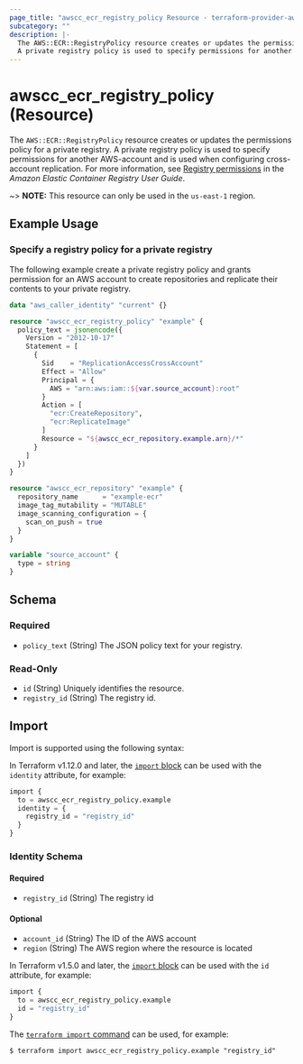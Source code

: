 ```yaml
---
page_title: "awscc_ecr_registry_policy Resource - terraform-provider-awscc"
subcategory: ""
description: |-
  The AWS::ECR::RegistryPolicy resource creates or updates the permissions policy for a private registry.
  A private registry policy is used to specify permissions for another AWS-account and is used when configuring cross-account replication. For more information, see Registry permissions https://docs.aws.amazon.com/AmazonECR/latest/userguide/registry-permissions.html in the Amazon Elastic Container Registry User Guide.
---
```


# awscc_ecr_registry_policy (Resource)

The ``AWS::ECR::RegistryPolicy`` resource creates or updates the permissions policy for a private registry.
 A private registry policy is used to specify permissions for another AWS-account and is used when configuring cross-account replication. For more information, see [Registry permissions](https://docs.aws.amazon.com/AmazonECR/latest/userguide/registry-permissions.html) in the *Amazon Elastic Container Registry User Guide*.

~> **NOTE:** This resource can only be used in the `us-east-1` region.

## Example Usage

### Specify a registry policy for a private registry

The following example create a private registry policy and grants permission for an AWS account to create repositories and replicate their contents to your private registry.

```terraform
data "aws_caller_identity" "current" {}

resource "awscc_ecr_registry_policy" "example" {
  policy_text = jsonencode({
    Version = "2012-10-17"
    Statement = [
      {
        Sid    = "ReplicationAccessCrossAccount"
        Effect = "Allow"
        Principal = {
          AWS = "arn:aws:iam::${var.source_account}:root"
        }
        Action = [
          "ecr:CreateRepository",
          "ecr:ReplicateImage"
        ]
        Resource = "${awscc_ecr_repository.example.arn}/*"
      }
    ]
  })
}

resource "awscc_ecr_repository" "example" {
  repository_name      = "example-ecr"
  image_tag_mutability = "MUTABLE"
  image_scanning_configuration = {
    scan_on_push = true
  }
}

variable "source_account" {
  type = string
}
```

<!-- schema generated by tfplugindocs -->
## Schema

### Required

- `policy_text` (String) The JSON policy text for your registry.

### Read-Only

- `id` (String) Uniquely identifies the resource.
- `registry_id` (String) The registry id.

## Import

Import is supported using the following syntax:

In Terraform v1.12.0 and later, the [`import` block](https://developer.hashicorp.com/terraform/language/import) can be used with the `identity` attribute, for example:

```terraform
import {
  to = awscc_ecr_registry_policy.example
  identity = {
    registry_id = "registry_id"
  }
}
```

<!-- schema generated by tfplugindocs -->
### Identity Schema

#### Required

- `registry_id` (String) The registry id

#### Optional

- `account_id` (String) The ID of the AWS account
- `region` (String) The AWS region where the resource is located

In Terraform v1.5.0 and later, the [`import` block](https://developer.hashicorp.com/terraform/language/import) can be used with the `id` attribute, for example:

```terraform
import {
  to = awscc_ecr_registry_policy.example
  id = "registry_id"
}
```

The [`terraform import` command](https://developer.hashicorp.com/terraform/cli/commands/import) can be used, for example:

```shell
$ terraform import awscc_ecr_registry_policy.example "registry_id"
```
